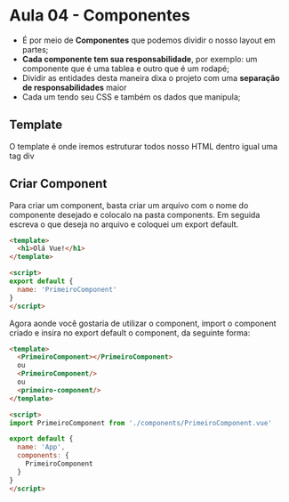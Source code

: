 # Aula 04 - Componentes

* É por meio de **Componentes** que podemos dividir o nosso layout em partes;
* **Cada componente tem sua responsabilidade**, por exemplo: um componente que é uma tablea e outro que é um rodapé;
* Dividir as entidades desta maneira dixa o projeto com uma **separação de responsabilidades** maior
* Cada um tendo seu CSS e também os dados que manipula;

## Template
O template é onde iremos estruturar todos nosso HTML dentro igual uma tag div

## Criar Component
Para criar um component, basta criar um arquivo com o nome do componente desejado e colocalo na pasta components. Em seguida escreva o que deseja no arquivo e coloquei um export default.

```HTML
<template>
  <h1>Olá Vue!</h1>
</template>

<script>
export default {
  name: 'PrimeiroComponent'
}
</script>
```

Agora aonde você gostaria de utilizar o component, import o component criado e insira no export default o component, da seguinte forma:

```HTML
<template>
  <PrimeiroComponent></PrimeiroComponent>
  ou
  <PrimeiroComponent/>
  ou
  <primeiro-component/>
</template>

<script>
import PrimeiroComponent from './components/PrimeiroComponent.vue'

export default {
  name: 'App',
  components: {
    PrimeiroComponent
  }
}
</script>
```